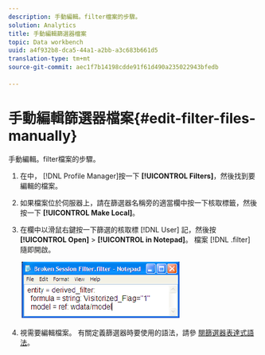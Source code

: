 ```yaml
---
description: 手動編輯。filter檔案的步驟。
solution: Analytics
title: 手動編輯篩選器檔案
topic: Data workbench
uuid: a4f932b8-dca5-44a1-a2bb-a3c683b661d5
translation-type: tm+mt
source-git-commit: aec1f7b14198cdde91f61d490a235022943bfedb

---
```



# 手動編輯篩選器檔案{#edit-filter-files-manually}

手動編輯。filter檔案的步驟。

1. 在中， [!DNL Profile Manager]按一下 **[!UICONTROL Filters]**，然後找到要編輯的檔案。
1. 如果檔案位於伺服器上，請在篩選器名稱旁的適當欄中按一下核取標籤，然後按一下 **[!UICONTROL Make Local]**。
1. 在欄中以滑鼠右鍵按一下篩選的核取標 [!DNL User] 記，然後按 **[!UICONTROL Open]** > **[!UICONTROL in Notepad]**。 檔案 [!DNL .filter] 隨即開啟。

   ![](assets/filter_manualEdit.png)

1. 視需要編輯檔案。 有關定義篩選器時要使用的語法，請參 [閱篩選器表達式語法](../../../../home/c-get-started/c-qry-lang-syntx/c-syntx-fltr-exp.md#concept-72f2563f809747a2a3cff7ec72462a15)。

